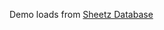 Demo loads from [Sheetz Database](https://docs.google.com/spreadsheets/d/1C4SUgFUkcUlmy27nJ2za-kI8DuEnhOKLo3mWyWH_0xw/)
